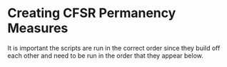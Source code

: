 # Creating CFSR Permanency Measures

It is important the scripts are run in the correct order since they build off each other and need to be run in the order that they appear below.

